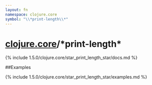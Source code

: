 ```yaml
---
layout: fn
namespace: clojure.core
symbol: "\\*print-length\\*"
---
```


# [clojure.core](../)/\*print-length\*

{% include 1.5.0/clojure.core/star_print_length_star/docs.md %}

##Examples

{% include 1.5.0/clojure.core/star_print_length_star/examples.md %}

